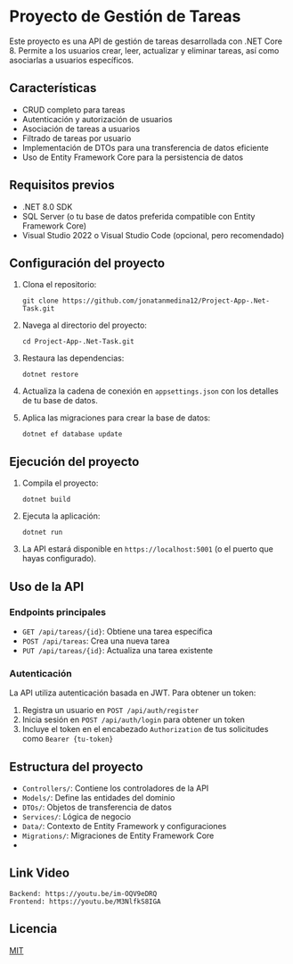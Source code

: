 # Proyecto de Gestión de Tareas

Este proyecto es una API de gestión de tareas desarrollada con .NET Core 8. Permite a los usuarios crear, leer, actualizar y eliminar tareas, así como asociarlas a usuarios específicos.

## Características

- CRUD completo para tareas
- Autenticación y autorización de usuarios
- Asociación de tareas a usuarios
- Filtrado de tareas por usuario
- Implementación de DTOs para una transferencia de datos eficiente
- Uso de Entity Framework Core para la persistencia de datos

## Requisitos previos

- .NET 8.0 SDK
- SQL Server (o tu base de datos preferida compatible con Entity Framework Core)
- Visual Studio 2022 o Visual Studio Code (opcional, pero recomendado)

## Configuración del proyecto

1. Clona el repositorio:
   ```
   git clone https://github.com/jonatanmedina12/Project-App-.Net-Task.git
   ```

2. Navega al directorio del proyecto:
   ```
   cd Project-App-.Net-Task.git
   ```

3. Restaura las dependencias:
   ```
   dotnet restore
   ```

4. Actualiza la cadena de conexión en `appsettings.json` con los detalles de tu base de datos.

5. Aplica las migraciones para crear la base de datos:
   ```
   dotnet ef database update
   ```

## Ejecución del proyecto

1. Compila el proyecto:
   ```
   dotnet build
   ```

2. Ejecuta la aplicación:
   ```
   dotnet run
   ```

3. La API estará disponible en `https://localhost:5001` (o el puerto que hayas configurado).

## Uso de la API

### Endpoints principales

- `GET /api/tareas/{id}`: Obtiene una tarea específica
- `POST /api/tareas`: Crea una nueva tarea
- `PUT /api/tareas/{id}`: Actualiza una tarea existente

### Autenticación

La API utiliza autenticación basada en JWT. Para obtener un token:

1. Registra un usuario en `POST /api/auth/register`
2. Inicia sesión en `POST /api/auth/login` para obtener un token
3. Incluye el token en el encabezado `Authorization` de tus solicitudes como `Bearer {tu-token}`

## Estructura del proyecto

- `Controllers/`: Contiene los controladores de la API
- `Models/`: Define las entidades del dominio
- `DTOs/`: Objetos de transferencia de datos
- `Services/`: Lógica de negocio
- `Data/`: Contexto de Entity Framework y configuraciones
- `Migrations/`: Migraciones de Entity Framework Core
- 
## Link Video
```
Backend: https://youtu.be/im-OQV9eDRQ
Frontend: https://youtu.be/M3NlfkS8IGA
```

## Licencia

[MIT](https://choosealicense.com/licenses/mit/)
